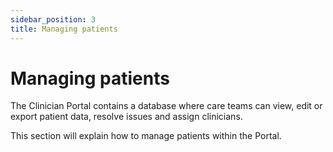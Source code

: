 ```yaml
---
sidebar_position: 3
title: Managing patients
---
```

# Managing patients

The Clinician Portal contains a database where care teams can view, edit or export patient data, resolve issues and assign clinicians.  

This section will explain how to manage patients within the Portal.
